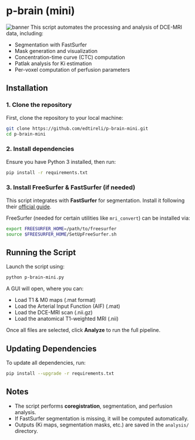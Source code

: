 # p-brain (mini)
![banner](https://github.com/user-attachments/assets/4f8bdcba-dbe6-41c7-b644-c0cdaf031fe9)
This script automates the processing and analysis of DCE-MRI data, including:
- Segmentation with FastSurfer
- Mask generation and visualization
- Concentration-time curve (CTC) computation
- Patlak analysis for Ki estimation
- Per-voxel computation of perfusion parameters

## Installation

### 1. Clone the repository
First, clone the repository to your local machine:

```sh
git clone https://github.com/edtireli/p-brain-mini.git
cd p-brain-mini
```

### 2. Install dependencies
Ensure you have Python 3 installed, then run:

```sh
pip install -r requirements.txt
```

### 3. Install FreeSurfer & FastSurfer (if needed)
This script integrates with **FastSurfer** for segmentation. Install it following their [official guide](https://github.com/Deep-MI/FastSurfer).

FreeSurfer (needed for certain utilities like `mri_convert`) can be installed via:

```sh
export FREESURFER_HOME=/path/to/freesurfer
source $FREESURFER_HOME/SetUpFreeSurfer.sh
```

## Running the Script

Launch the script using:

```sh
python p-brain-mini.py
```

A GUI will open, where you can:

- Load T1 & M0 maps (.mat format)
- Load the Arterial Input Function (AIF) (.mat)
- Load the DCE-MRI scan (.nii.gz)
- Load the anatomical T1-weighted MRI (.nii)

Once all files are selected, click **Analyze** to run the full pipeline.

## Updating Dependencies
To update all dependencies, run:

```sh
pip install --upgrade -r requirements.txt
```

## Notes
- The script performs **coregistration**, segmentation, and perfusion analysis.
- If FastSurfer segmentation is missing, it will be computed automatically.
- Outputs (Ki maps, segmentation masks, etc.) are saved in the `analysis/` directory.
